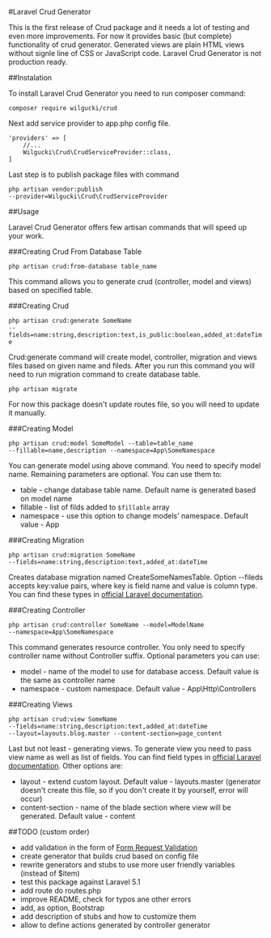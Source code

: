 #Laravel Crud Generator

This is the first release of Crud package and it needs a lot of testing and even more improvements.
For now it provides basic (but complete) functionality of crud generator. Generated views are plain HTML views without signle line of
CSS or JavaScript code.
Laravel Crud Generator is not production ready.

##Instalation

To install Laravel Crud Generator you need to run composer command:

<code>composer require wilgucki/crud</code>

Next add service provider to app.php config file.

    'providers' => [
        //... 
        Wilgucki\Crud\CrudServiceProvider::class,
    ]

Last step is to publish package files with command

<code>php artisan vendor:publish --provider=Wilgucki\\Crud\\CrudServiceProvider</code>

##Usage

Laravel Crud Generator offers few artisan commands that will speed up your work.

###Creating Crud From Database Table

<code>php artisan crud:from-database table_name</code>

This command allows you to generate crud (controller, model and views) based on specified table.

###Creating Crud

<code>php artisan crud:generate SomeName --fields=name:string,description:text,is_public:boolean,added_at:dateTime</code>

Crud:generate command will create model, controller, migration and views files based on given name and fileds.
After you run this command you will need to run migration command to create database table.

<code>php artisan migrate</code>

For now this package doesn't update routes file, so you will need to update it manually.

###Creating Model

<code>php artisan crud:model SomeModel --table=table_name --fillable=name,description --namespace=App\\SomeNamespace</code>

You can generate model using above command. You need to specify model name. Remaining parameters are optional. You can use them to:

- table - change database table name. Default name is generated based on model name
- fillable - list of filds added to <code>$fillable</code> array
- namespace - use this option to change models' namespace. Default value - App

###Creating Migration

<code>php artisan crud:migration SomeName --fields=name:string,description:text,added_at:dateTime</code>

Creates database migration named CreateSomeNamesTable. Option --fileds accepts key:value pairs, where key is field name and value is
column type. You can find these types in [official Laravel documentation](https://laravel.com/docs/5.2/migrations#creating-columns).

###Creating Controller

<code>php artisan crud:controller SomeName --model=ModelName --namespace=App\\SomeNamespace</code>

This command generates resource controller. You only need to specify controller name without Controller suffix.
Optional parameters you can use:

- model - name of the model to use for database access. Default value is the same as controller name
- namespace - custom namespace. Default value - App\Http\Controllers

###Creating Views

<code>php artisan crud:view SomeName --fields=name:string,description:text,added_at:dateTime --layout=layouts.blog.master --content-section=page_content</code>

Last but not least - generating views. To generate view you need to pass view name as well as list of fields.
You can find field types in [official Laravel documentation](https://laravel.com/docs/5.2/migrations#creating-columns).
Other options are:

- layout - extend custom layout. Default value - layouts.master (generator doesn't create this file, so if you don't create it by
yourself, error will occur)
- content-section - name of the blade section where view will be generated. Default value - content

##TODO (custom order)

- add validation in the form of [Form Request Validation](https://laravel.com/docs/5.2/validation#form-request-validation)
- create generator that builds crud based on config file
- rewrite generators and stubs to use more user friendly variables (instead of $item)
- test this package against Laravel 5.1
- add route do routes.php
- improve README, check for typos ane other errors
- add, as option, Bootstrap
- add description of stubs and how to customize them
- allow to define actions generated by controller generator
